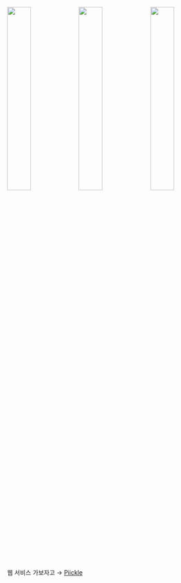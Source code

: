 <img src="https://user-images.githubusercontent.com/61582017/235365397-a488b602-2513-4bd3-af0b-1c919d4ba35d.png" width=33%><img src="https://user-images.githubusercontent.com/61582017/235365068-3f51cc30-7881-4381-957f-4baaf98c4edf.png" width="33%"><img src="https://user-images.githubusercontent.com/61582017/235365056-f5b78e90-cee1-47b1-b5c4-b9687a1b139b.png" width="33%">

웹 서비스 가보자고 &rarr; [Piickle](www.piickle.link/?utm_content=git1.2)
